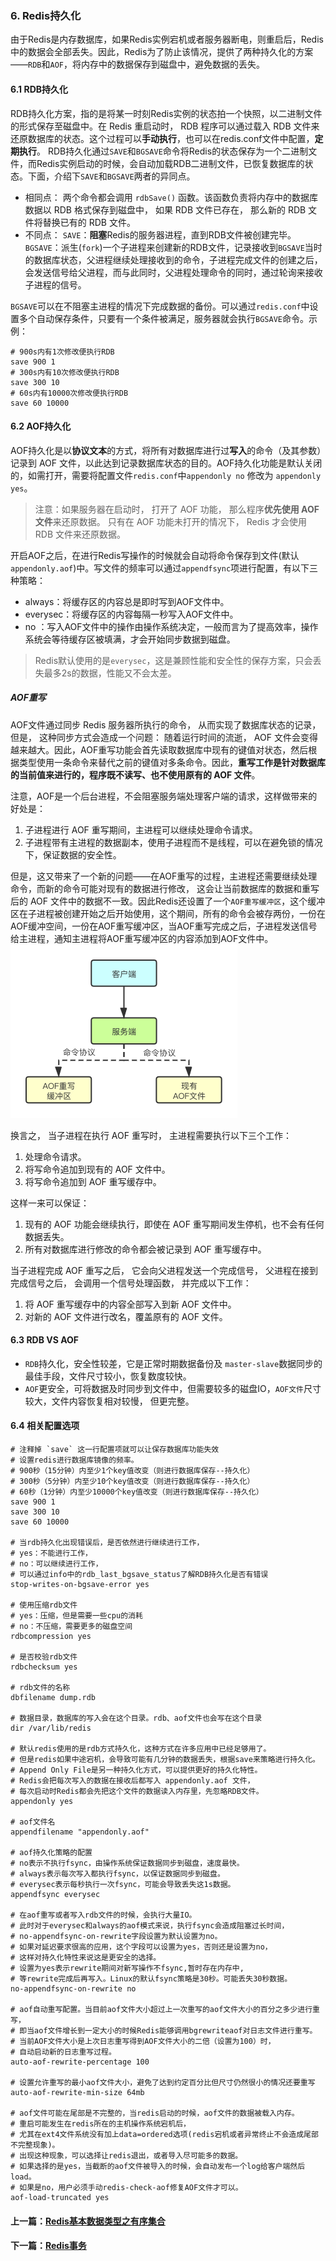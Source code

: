### 6. Redis持久化
由于Redis是内存数据库，如果Redis实例宕机或者服务器断电，则重启后，Redis中的数据会全部丢失。因此，Redis为了防止该情况，提供了两种持久化的方案——`RDB`和`AOF`，将内存中的数据保存到磁盘中，避免数据的丢失。

#### 6.1 RDB持久化
RDB持久化方案，指的是将某一时刻Redis实例的状态拍一个快照，以二进制文件的形式保存至磁盘中。在 Redis 重启动时， RDB 程序可以通过载入 RDB 文件来还原数据库的状态。这个过程可以**手动执行**，也可以在redis.conf文件中配置，**定期执行**。
RDB持久化通过`SAVE`和`BGSAVE`命令将Redis的状态保存为一个二进制文件，而Redis实例启动的时候，会自动加载RDB二进制文件，已恢复数据库的状态。下面，介绍下`SAVE`和`BGSAVE`两者的异同点。
* 相同点：
  两个命令都会调用 `rdbSave()` 函数。该函数负责将内存中的数据库数据以 RDB 格式保存到磁盘中， 如果 RDB 文件已存在， 那么新的 RDB 文件将替换已有的 RDB 文件。
* 不同点：
`SAVE`：**阻塞**Redis的服务器进程，直到RDB文件被创建完毕。
`BGSAVE`：派生(`fork`)一个子进程来创建新的RDB文件，记录接收到`BGSAVE`当时的数据库状态，父进程继续处理接收到的命令，子进程完成文件的创建之后，会发送信号给父进程，而与此同时，父进程处理命令的同时，通过轮询来接收子进程的信号。

`BGSAVE`可以在不阻塞主进程的情况下完成数据的备份。可以通过`redis.conf`中设置多个自动保存条件，只要有一个条件被满足，服务器就会执行`BGSAVE`命令。示例：
```
# 900s内有1次修改便执行RDB
save 900 1
# 300s内有10次修改便执行RDB
save 300 10
# 60s内有10000次修改便执行RDB
save 60 10000
```

#### 6.2 AOF持久化
AOF持久化是以**协议文本**的方式，将所有对数据库进行过**写入**的命令（及其参数）记录到 AOF 文件，以此达到记录数据库状态的目的。AOF持久化功能是默认关闭的，如需打开，需要将配置文件`redis.conf`中`appendonly no` 修改为 `appendonly yes`。
> 注意：如果服务器在启动时， 打开了 AOF 功能， 那么程序**优先使用 AOF 文件**来还原数据。 只有在 AOF 功能未打开的情况下， Redis 才会使用 RDB 文件来还原数据。

开启AOF之后，在进行Redis写操作的时候就会自动将命令保存到文件(默认`appendonly.aof`)中。写文件的频率可以通过`appendfsync`项进行配置，有以下三种策略：
* always：将缓存区的内容总是即时写到AOF文件中。
* everysec：将缓存区的内容每隔一秒写入AOF文件中。
* no ：写入AOF文件中的操作由操作系统决定，一般而言为了提高效率，操作系统会等待缓存区被填满，才会开始同步数据到磁盘。
> Redis默认使用的是`everysec`，这是兼顾性能和安全性的保存方案，只会丢失最多2s的数据，性能又不会太差。

##### AOF重写
AOF文件通过同步 Redis 服务器所执行的命令， 从而实现了数据库状态的记录， 但是， 这种同步方式会造成一个问题： 随着运行时间的流逝， AOF 文件会变得越来越大。因此，AOF重写功能会首先读取数据库中现有的键值对状态，然后根据类型使用一条命令来替代之前的键值对多条命令。因此，**重写工作是针对数据库的当前值来进行的，程序既不读写、也不使用原有的 AOF 文件**。

注意，AOF是一个后台进程，不会阻塞服务端处理客户端的请求，这样做带来的好处是：
1. 子进程进行 AOF 重写期间，主进程可以继续处理命令请求。
2. 子进程带有主进程的数据副本，使用子进程而不是线程，可以在避免锁的情况下，保证数据的安全性。

但是，这又带来了一个新的问题——在AOF重写的过程，主进程还需要继续处理命令，而新的命令可能对现有的数据进行修改， 这会让当前数据库的数据和重写后的 AOF 文件中的数据不一致。因此Redis还设置了一个`AOF重写缓冲区`，这个缓冲区在子进程被创建开始之后开始使用，这个期间，所有的命令会被存两份，一份在AOF缓冲空间，一份在AOF重写缓冲区，当AOF重写完成之后，子进程发送信号给主进程，通知主进程将AOF重写缓冲区的内容添加到AOF文件中。
![AOF主进程重写AOF过程](../img/主进程AOF重写过程.png)

换言之， 当子进程在执行 AOF 重写时， 主进程需要执行以下三个工作：
1. 处理命令请求。
2. 将写命令追加到现有的 AOF 文件中。
3. 将写命令追加到 AOF 重写缓存中。

这样一来可以保证：
1. 现有的 AOF 功能会继续执行，即使在 AOF 重写期间发生停机，也不会有任何数据丢失。
2. 所有对数据库进行修改的命令都会被记录到 AOF 重写缓存中。

当子进程完成 AOF 重写之后， 它会向父进程发送一个完成信号， 父进程在接到完成信号之后， 会调用一个信号处理函数， 并完成以下工作：
1. 将 AOF 重写缓存中的内容全部写入到新 AOF 文件中。
2. 对新的 AOF 文件进行改名，覆盖原有的 AOF 文件。

#### 6.3 RDB VS AOF
*   `RDB`持久化，安全性较差，它是正常时期数据备份及 `master-slave`数据同步的最佳手段，文件尺寸较小，恢复数度较快。
*   `AOF`更安全，可将数据及时同步到文件中，但需要较多的磁盘IO，`AOF文件`尺寸较大，文件内容恢复相对较慢， 但更完整。

#### 6.4 相关配置选项
```
# 注释掉 `save` 这一行配置项就可以让保存数据库功能失效
# 设置redis进行数据库镜像的频率。
# 900秒（15分钟）内至少1个key值改变（则进行数据库保存--持久化）
# 300秒（5分钟）内至少10个key值改变（则进行数据库保存--持久化）
# 60秒（1分钟）内至少10000个key值改变（则进行数据库保存--持久化）
save 900 1
save 300 10
save 60 10000

# 当rdb持久化出现错误后，是否依然进行继续进行工作，
# yes：不能进行工作，
# no：可以继续进行工作，
# 可以通过info中的rdb_last_bgsave_status了解RDB持久化是否有错误
stop-writes-on-bgsave-error yes

# 使用压缩rdb文件
# yes：压缩，但是需要一些cpu的消耗
# no：不压缩，需要更多的磁盘空间
rdbcompression yes

# 是否校验rdb文件
rdbchecksum yes

# rdb文件的名称
dbfilename dump.rdb

# 数据目录，数据库的写入会在这个目录。rdb、aof文件也会写在这个目录
dir /var/lib/redis

# 默认redis使用的是rdb方式持久化，这种方式在许多应用中已经足够用了。
# 但是redis如果中途宕机，会导致可能有几分钟的数据丢失，根据save来策略进行持久化。
# Append Only File是另一种持久化方式，可以提供更好的持久化特性。
# Redis会把每次写入的数据在接收后都写入 appendonly.aof 文件，
# 每次启动时Redis都会先把这个文件的数据读入内存里，先忽略RDB文件。
appendonly yes

# aof文件名
appendfilename "appendonly.aof"

# aof持久化策略的配置
# no表示不执行fsync，由操作系统保证数据同步到磁盘，速度最快。
# always表示每次写入都执行fsync，以保证数据同步到磁盘。
# everysec表示每秒执行一次fsync，可能会导致丢失这1s数据。
appendfsync everysec

# 在aof重写或者写入rdb文件的时候，会执行大量IO。
# 此时对于everysec和always的aof模式来说，执行fsync会造成阻塞过长时间，
# no-appendfsync-on-rewrite字段设置为默认设置为no。
# 如果对延迟要求很高的应用，这个字段可以设置为yes，否则还是设置为no，
# 这样对持久化特性来说这是更安全的选择。
# 设置为yes表示rewrite期间对新写操作不fsync,暂时存在内存中,
# 等rewrite完成后再写入。Linux的默认fsync策略是30秒。可能丢失30秒数据。
no-appendfsync-on-rewrite no

# aof自动重写配置。当目前aof文件大小超过上一次重写的aof文件大小的百分之多少进行重写，
# 即当aof文件增长到一定大小的时候Redis能够调用bgrewriteaof对日志文件进行重写。
# 当前AOF文件大小是上次日志重写得到AOF文件大小的二倍（设置为100）时，
# 自动启动新的日志重写过程。
auto-aof-rewrite-percentage 100

# 设置允许重写的最小aof文件大小，避免了达到约定百分比但尺寸仍然很小的情况还要重写
auto-aof-rewrite-min-size 64mb

# aof文件可能在尾部是不完整的，当redis启动的时候，aof文件的数据被载入内存。
# 重启可能发生在redis所在的主机操作系统宕机后，
# 尤其在ext4文件系统没有加上data=ordered选项(redis宕机或者异常终止不会造成尾部不完整现象)。
# 出现这种现象，可以选择让redis退出，或者导入尽可能多的数据。
# 如果选择的是yes，当截断的aof文件被导入的时候，会自动发布一个log给客户端然后load。
# 如果是no，用户必须手动redis-check-aof修复AOF文件才可以。
aof-load-truncated yes
```

#### 上一篇：[Redis基本数据类型之有序集合](07-Redis基本数据类型之有序集合.md)
#### 下一篇：[Redis事务](09-Redis事务.md)